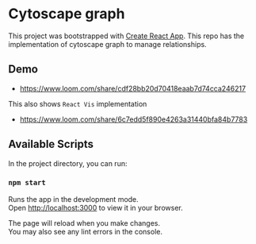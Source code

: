 # Cytoscape graph

This project was bootstrapped with [Create React App](https://github.com/facebook/create-react-app).
This repo has the implementation of cytoscape graph to manage relationships.

## Demo
- https://www.loom.com/share/cdf28bb20d70418eaab7d74cca246217

This also shows `React Vis` implementation

- https://www.loom.com/share/6c7edd5f890e4263a31440bfa84b7783


## Available Scripts

In the project directory, you can run:

### `npm start`

Runs the app in the development mode.\
Open [http://localhost:3000](http://localhost:3000) to view it in your browser.

The page will reload when you make changes.\
You may also see any lint errors in the console.

